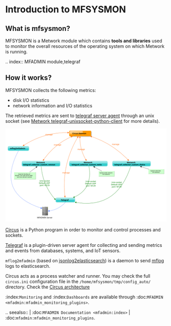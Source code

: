 # Introduction to MFSYSMON


## What is mfsysmon?

MFSYSMON is a Metwork module which contains **tools and libraries** used to monitor the overall resources of the operating system on which Metwork is running.

.. index:: MFADMIN module,telegraf
## How it works?

MFSYSMON collects the following metrics:
- disk I/O statistics
- network information and I/O statistics

The retrieved metrics are sent to [telegraf server agent](https://www.influxdata.com/time-series-platform/telegraf/) through an unix socket (see [Metwork telegraf-unixsocket-python-client](https://github.com/metwork-framework/telegraf-unixsocket-python-client) for more details).

![image](./_images/overall_architecture.svg)

[Circus](https://circus.readthedocs.io/en/latest/) is a Python program in order to monitor and control processes and sockets.

[Telegraf](https://docs.influxdata.com/telegraf/) is a plugin-driven server agent for collecting and sending metrics and events from databases, systems, and IoT sensors.

`mflog2mfadmin` (based on [jsonlog2elasticsearch](https://github.com/metwork-framework/jsonlog2elasticsearch)) is a daemon to send [mflog](https://github.com/metwork-framework/mflog) logs to elasticsearch.

Circus acts as a process watcher and runner. You may check the full `circus.ini` configuration file in the `/home/mfsysmon/tmp/config_auto/` directory. Check the [Circus architecture](https://circus.readthedocs.io/en/latest/design/architecture/)

:index:`Monitoring` and :index:`Dashboards` are available through :doc:`MFADMIN <mfadmin:mfadmin_monitoring_plugins>`.

.. seealso::
    | :doc:`MFADMIN Documentation <mfadmin:index>`
    | :doc:`mfadmin:mfadmin_monitoring_plugins`.

<!--
Intentional comment to prevent m2r from generating bad rst statements when the file ends with a block .. xxx ::
-->
